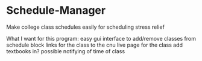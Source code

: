 # Schedule-Manager
Make college class schedules easily for scheduling stress relief

What I want for this program:
  easy gui interface to add/remove classes from schedule block
  links for the class to the cnu live page for the class
    add textbooks in?
  possible notifying of time of class
